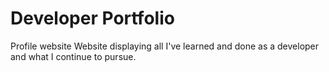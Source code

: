 # Developer Portfolio
Profile website
Website displaying all I've learned and done as a developer and what I continue to pursue.
